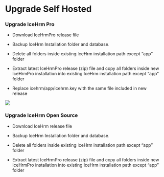 # Upgrade Self Hosted

### Upgrade IceHrm Pro

- Download IceHrmPro release file

- Backup IceHrm Installation folder and database.

- Delete all folders inside existing IceHrm installation path except “app” folder

- Extract latest IceHrmPro release (zip) file and copy all folders inside new IceHrmPro installation into existing IceHrm installation path except “app” folder

- Replace icehrm/app/icehrm.key with the same file included in new release

![](https://s3.amazonaws.com/icehrm-public/images/icehrm-upgrade.gif)

### Upgrade IceHrm Open Source

- Download IceHrm release file

- Backup IceHrm Installation folder and database.

- Delete all folders inside existing IceHrm installation path except “app” folder

- Extract latest IceHrmPro release (zip) file and copy all folders inside new IceHrmPro installation into existing IceHrm installation path except “app” folder
